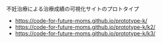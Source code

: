 
不妊治療による治療成績の可視化サイトのプロトタイプ

- https://code-for-future-moms.github.io/prototype-k/
- https://code-for-future-moms.github.io/prototype-k/k2/
- https://code-for-future-moms.github.io/prototype-k/k3/

